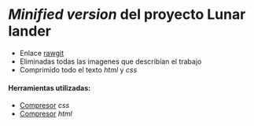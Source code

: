 # *Minified version* del proyecto Lunar lander  
+ Enlace [rawgit](https://rawgit.com/alexgaya/LUNAR_LANDER_/minified-version/index.html)
+ Eliminadas todas las imagenes que describían el trabajo  
+ Comprimido todo el texto *html* y *css*  
#### Herramientas utilizadas:  
+ [Compresor](http://csscompressor.com/) *css*  
+ [Compresor](http://www.miniwebtool.com/html-compressor/) *html*
